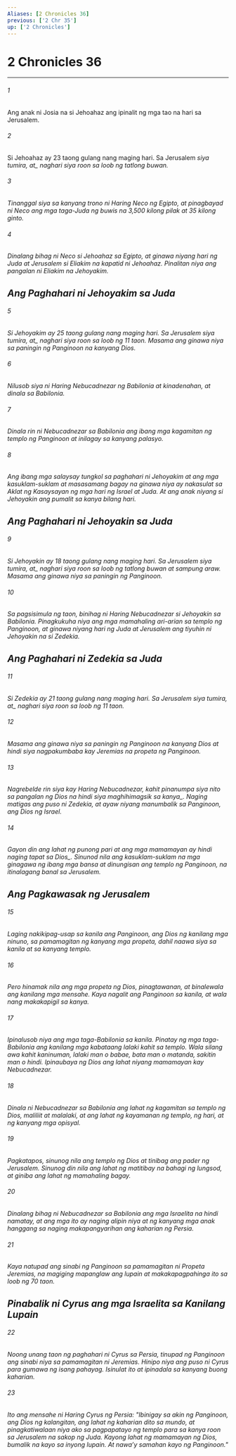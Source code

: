 ```yaml
---
Aliases: [2 Chronicles 36]
previous: ['2 Chr 35']
up: ['2 Chronicles']
---
```

# 2 Chronicles 36

***






















###### 1 










Ang anak ni Josia na si Jehoahaz ang ipinalit ng mga tao na hari sa Jerusalem. 





















###### 2 










Si Jehoahaz ay 23 taong gulang nang maging hari. Sa Jerusalem <i class="trans-change">siya tumira, at_ naghari siya roon sa loob ng tatlong buwan. 





















###### 3 










Tinanggal siya sa kanyang trono ni Haring Neco ng Egipto, at pinagbayad ni Neco ang mga taga-Juda ng buwis na 3,500 kilong pilak at 35 kilong ginto. 





















###### 4 










Dinalang bihag ni Neco si Jehoahaz sa Egipto, at ginawa niyang hari ng Juda at Jerusalem si Eliakim na kapatid ni Jehoahaz. Pinalitan niya ang pangalan ni Eliakim na Jehoyakim.

## Ang Paghahari ni Jehoyakim sa Juda 





















###### 5 










Si Jehoyakim ay 25 taong gulang nang maging hari. Sa Jerusalem <i class="trans-change">siya tumira, at_ naghari siya roon sa loob ng 11 taon. Masama ang ginawa niya sa paningin ng Panginoon na kanyang Dios. 





















###### 6 










Nilusob siya ni Haring Nebucadnezar ng Babilonia at kinadenahan, at dinala sa Babilonia. 





















###### 7 










Dinala rin ni Nebucadnezar sa Babilonia ang ibang mga kagamitan ng templo ng Panginoon at inilagay sa kanyang palasyo. 





















###### 8 










Ang ibang mga salaysay tungkol sa paghahari ni Jehoyakim at ang mga kasuklam-suklam at masasamang bagay na ginawa niya ay nakasulat sa Aklat ng Kasaysayan ng mga hari ng Israel at Juda. At ang anak niyang si Jehoyakin ang pumalit sa kanya bilang hari.

## Ang Paghahari ni Jehoyakin sa Juda 





















###### 9 










Si Jehoyakin ay 18 taong gulang nang maging hari. Sa Jerusalem <i class="trans-change">siya tumira, at_ naghari siya roon sa loob ng tatlong buwan at sampung araw. Masama ang ginawa niya sa paningin ng Panginoon. 





















###### 10 










Sa pagsisimula ng taon, binihag ni Haring Nebucadnezar si Jehoyakin sa Babilonia. Pinagkukuha niya ang mga mamahaling ari-arian sa templo ng Panginoon, at ginawa niyang hari ng Juda at Jerusalem ang tiyuhin ni Jehoyakin na si Zedekia.

## Ang Paghahari ni Zedekia sa Juda 





















###### 11 










Si Zedekia ay 21 taong gulang nang maging hari. Sa Jerusalem <i class="trans-change">siya tumira, at_ naghari siya roon sa loob ng 11 taon. 





















###### 12 










Masama ang ginawa niya sa paningin ng Panginoon na kanyang Dios at hindi siya nagpakumbaba kay Jeremias na propeta ng Panginoon. 





















###### 13 










Nagrebelde rin siya kay Haring Nebucadnezar, kahit pinanumpa siya nito sa pangalan ng Dios <i class="trans-change">na hindi siya maghihimagsik sa kanya_. Naging matigas ang puso ni Zedekia, at ayaw niyang manumbalik sa Panginoon, ang Dios ng Israel. 





















###### 14 










Gayon din ang lahat ng punong pari at ang mga mamamayan ay hindi naging tapat <i class="trans-change">sa Dios_. Sinunod nila ang kasuklam-suklam na mga ginagawa ng ibang mga bansa at dinungisan ang templo ng Panginoon, na itinalagang banal sa Jerusalem.

## Ang Pagkawasak ng Jerusalem 





















###### 15 










Laging nakikipag-usap sa kanila ang Panginoon, ang Dios ng kanilang mga ninuno, sa pamamagitan ng kanyang mga propeta, dahil naawa siya sa kanila at sa kanyang templo. 





















###### 16 










Pero hinamak nila ang mga propeta ng Dios, pinagtawanan, at binalewala ang kanilang mga mensahe. Kaya nagalit ang Panginoon sa kanila, at wala nang makakapigil sa kanya. 





















###### 17 










Ipinalusob niya ang mga taga-Babilonia sa kanila. Pinatay ng mga taga-Babilonia ang kanilang mga kabataang lalaki kahit sa templo. Wala silang awa kahit kaninuman, lalaki man o babae, bata man o matanda, sakitin man o hindi. Ipinaubaya ng Dios ang lahat niyang mamamayan kay Nebucadnezar. 





















###### 18 










Dinala ni Nebucadnezar sa Babilonia ang lahat ng kagamitan sa templo ng Dios, maliliit at malalaki, at ang lahat ng kayamanan ng templo, ng hari, at ng kanyang mga opisyal. 





















###### 19 










Pagkatapos, sinunog nila ang templo ng Dios at tinibag ang pader ng Jerusalem. Sinunog din nila ang lahat ng matitibay na bahagi ng lungsod, at giniba ang lahat ng mamahaling bagay. 





















###### 20 










Dinalang bihag ni Nebucadnezar sa Babilonia ang mga Israelita na hindi namatay, at ang mga ito ay naging alipin niya at ng kanyang mga anak hanggang sa naging makapangyarihan ang kaharian ng Persia. 





















###### 21 










Kaya natupad ang sinabi ng Panginoon sa pamamagitan ni Propeta Jeremias, na magiging mapanglaw ang lupain at makakapagpahinga ito sa loob ng 70 taon.

## Pinabalik ni Cyrus ang mga Israelita sa Kanilang Lupain 





















###### 22 










Noong unang taon ng paghahari ni Cyrus sa Persia, tinupad ng Panginoon ang sinabi niya sa pamamagitan ni Jeremias. Hinipo niya ang puso ni Cyrus para gumawa ng isang pahayag. Isinulat ito at ipinadala sa kanyang buong kaharian. 





















###### 23 










Ito ang mensahe ni Haring Cyrus ng Persia: "Ibinigay sa akin ng Panginoon, ang Dios ng kalangitan, ang lahat ng kaharian dito sa mundo, at pinagkatiwalaan niya ako sa pagpapatayo ng templo para sa kanya roon sa Jerusalem na sakop ng Juda. Kayong lahat ng mamamayan ng Dios, bumalik na kayo sa inyong lupain. At nawaʼy samahan kayo ng Panginoon."

